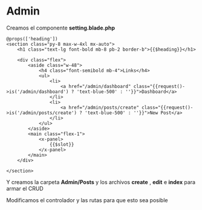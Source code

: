 # Admin

Creamos el componente **setting.blade.php**

```
@props(['heading'])
<section class="py-8 max-w-4xl mx-auto">
    <h1 class="text-lg font-bold mb-8 pb-2 border-b">{{$heading}}</h1>

    <div class="flex">
        <aside class="w-48">
            <h4 class="font-semibold mb-4">Links</h4>
            <ul>
                <li>
                    <a href="/admin/dashboard" class="{{request()->is('/admin/dashboard') ? 'text-blue-500' : ''}}">Dashboard</a>
                </li>
                <li>
                    <a href="/admin/posts/create" class="{{request()->is('/admin/posts/create') ? 'text-blue-500' : ''}}">New Post</a>
                </li>
            </ul>
        </aside>
        <main class="flex-1">
            <x-panel>
                {{$slot}}
            </x-panel>
        </main>
    </div>

</section>
```

Y creamos la carpeta **Admin/Posts** y los archivos **create** , **edit** e **index** para armar el CRUD

Modificamos el controlador y las rutas para que esto sea posible
